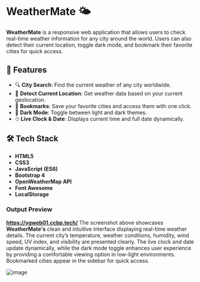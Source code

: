 # WeatherMate 🌤

**WeatherMate** is a responsive web application that allows users to check real-time weather information for any city around the world. Users can also detect their current location, toggle dark mode, and bookmark their favorite cities for quick access.

## 🌟 Features

- 🔍 **City Search**: Find the current weather of any city worldwide.
- 📍 **Detect Current Location**: Get weather data based on your current geolocation.
- 📌 **Bookmarks**: Save your favorite cities and access them with one click.
- 🌙 **Dark Mode**: Toggle between light and dark themes.
- ⏱ **Live Clock & Date**: Displays current time and full date dynamically.

## 🛠️ Tech Stack

- **HTML5**
- **CSS3**
- **JavaScript (ES6)**
- **Bootstrap 4**
- **OpenWeatherMap API**
- **Font Awesome**
- **LocalStorage**

 ### Output Preview 
**https://vgweb01.ccbp.tech/**
The screenshot above showcases **WeatherMate's** clean and intuitive interface displaying real-time weather details. The current city’s temperature, weather conditions, humidity, wind speed, UV index, and visibility are presented clearly. The live clock and date update dynamically, while the dark mode toggle enhances user experience by providing a comfortable viewing option in low-light environments. Bookmarked cities appear in the sidebar for quick access.

![image](https://github.com/user-attachments/assets/63c452c2-1a9d-44e3-ac20-053965e34e0a)
